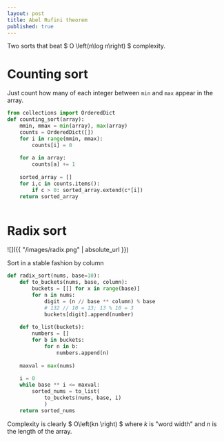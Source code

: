 ```yaml
---
layout: post
title: Abel Rufini theorem
published: true
---
```


Two sorts that beat $ O \left(n\log n\right) $ complexity.

# Counting sort

Just count how many of each integer between `min` and `max` appear in the array.

```python
from collections import OrderedDict
def counting_sort(array):
    mmin, mmax = min(array), max(array)
    counts = OrderedDict([])
    for i in range(mmin, mmax):
        counts[i] = 0
        
    for a in array:
        counts[a] += 1
    
    sorted_array = []
    for i,c in counts.items():
        if c > 0: sorted_array.extend(c*[i])
    return sorted_array
        
```

# Radix sort

![]({{ "/images/radix.png" | absolute_url }})

Sort in a stable fashion by column


```python
def radix_sort(nums, base=10):
    def to_buckets(nums, base, column):
        buckets = [[] for x in range(base)]
        for n in nums:
            digit = (n // base ** column) % base
            # 132 // 10 = 13; 13 % 10 = 3
            buckets[digit].append(number)
        
    def to_list(buckets):
        numbers = []
        for b in buckets:
            for n in b:
                numbers.append(n)
    
    maxval = max(nums)
    
    i = 0
    while base ** i <= maxval:
        sorted_nums = to_list(
            to_buckets(nums, base, i)
            )
    return sorted_nums
```

Complexity is clearly $ O\left(kn \right) $ where $k$ is "word width" and $n$ is the length of the array.

